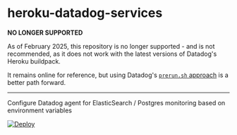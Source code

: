 # heroku-datadog-services

**NO LONGER SUPPORTED**

As of February 2025, this repository is no longer supported - and is not recommended, as it does not work with the latest versions of Datadog's Heroku buildpack.

It remains online for reference, but using Datadog's [`prerun.sh` approach](https://docs.datadoghq.com/agent/basic_agent_usage/heroku/#prerun-script) is a better path forward.

---

Configure Datadog agent for ElasticSearch / Postgres monitoring based on environment variables

[![Deploy](https://www.herokucdn.com/deploy/button.svg)](https://heroku.com/deploy)

